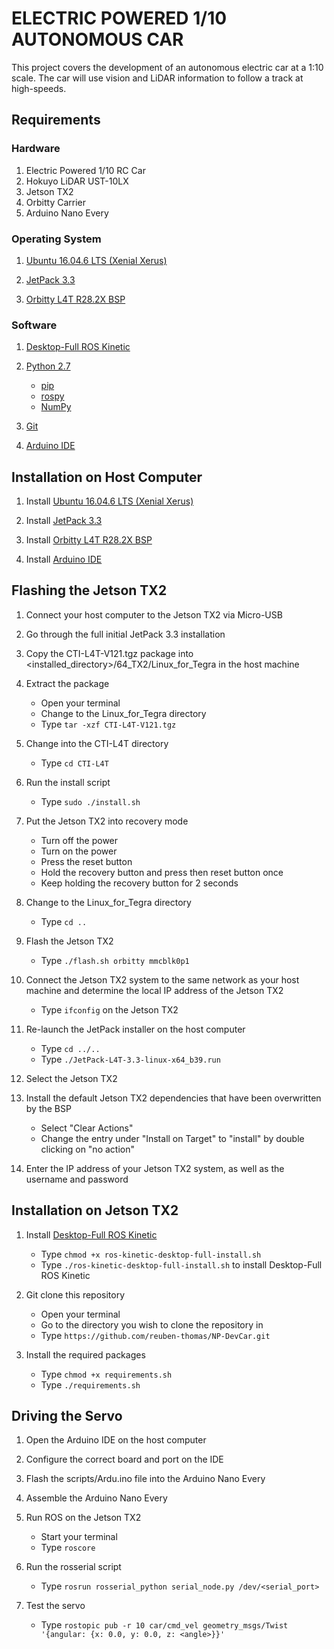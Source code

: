 # ELECTRIC POWERED 1/10 AUTONOMOUS CAR
This project covers the development of an autonomous electric car at a 1:10 scale. The car will use vision and LiDAR information to follow a track at high-speeds.

## Requirements
### Hardware
1. Electric Powered 1/10 RC Car
2. Hokuyo LiDAR UST-10LX
3. Jetson TX2
4. Orbitty Carrier
5. Arduino Nano Every

### Operating System
1. [Ubuntu 16.04.6 LTS (Xenial Xerus)](http://releases.ubuntu.com/16.04/)

2. [JetPack 3.3](https://developer.nvidia.com/embedded/jetpack-3_3)

3. [Orbitty L4T R28.2X BSP](https://connecttech.com/ftp/Drivers/CTI-L4T-V121.tgz)

### Software
1. [Desktop-Full ROS Kinetic](http://wiki.ros.org/kinetic/Installation/Ubuntu)

2. [Python 2.7](https://www.python.org/download/releases/2.7/)
   - [pip](https://pypi.org/project/pip/)
   - [rospy](http://wiki.ros.org/rospy)
   - [NumPy](https://pypi.org/project/numpy/)
   
3. [Git](https://git-scm.com/download/linux)

4. [Arduino IDE](https://www.arduino.cc/download_handler.php)

## Installation on Host Computer
1. Install [Ubuntu 16.04.6 LTS (Xenial Xerus)](http://releases.ubuntu.com/16.04/)

2. Install [JetPack 3.3](https://developer.nvidia.com/embedded/jetpack-3_3)

3. Install [Orbitty L4T R28.2X BSP](https://connecttech.com/ftp/Drivers/CTI-L4T-V121.tgz)

4. Install [Arduino IDE](https://www.arduino.cc/download_handler.php)

## Flashing the Jetson TX2
1. Connect your host computer to the Jetson TX2 via Micro-USB

2. Go through the full initial JetPack 3.3 installation

3. Copy the CTI-L4T-V121.tgz package into <installed_directory>/64_TX2/Linux_for_Tegra in the host machine

4. Extract the package
   - Open your terminal
   - Change to the Linux_for_Tegra directory
   - Type `tar -xzf CTI-L4T-V121.tgz`
   
5. Change into the CTI-L4T directory
   - Type `cd CTI-L4T`
   
6. Run the install script
   - Type `sudo ./install.sh`
   
7. Put the Jetson TX2 into recovery mode
   - Turn off the power
   - Turn on the power
   - Press the reset button
   - Hold the recovery button and press then reset button once
   - Keep holding the recovery button for 2 seconds

8. Change to the Linux_for_Tegra directory
   - Type `cd ..`

9. Flash the Jetson TX2
   - Type `./flash.sh orbitty mmcblk0p1`
   
10. Connect the Jetson TX2 system to the same network as your host machine and determine the local IP address of the Jetson TX2
    - Type `ifconfig` on the Jetson TX2
   
11. Re-launch the JetPack installer on the host computer
    - Type `cd ../..`
    - Type `./JetPack-L4T-3.3-linux-x64_b39.run`
   
12. Select the Jetson TX2

13. Install the default Jetson TX2 dependencies that have been overwritten by the BSP
    - Select "Clear Actions"
    - Change the entry under "Install on Target" to "install" by double clicking on "no action"
   
14. Enter the IP address of your Jetson TX2 system, as well as the username and password

## Installation on Jetson TX2
1. Install [Desktop-Full ROS Kinetic](http://wiki.ros.org/kinetic/Installation/Ubuntu)
   - Type `chmod +x ros-kinetic-desktop-full-install.sh`
   - Type `./ros-kinetic-desktop-full-install.sh` to install Desktop-Full ROS Kinetic
   
2. Git clone this repository
   - Open your terminal
   - Go to the directory you wish to clone the repository in
   - Type `https://github.com/reuben-thomas/NP-DevCar.git`
   
3. Install the required packages
   - Type `chmod +x requirements.sh`
   - Type `./requirements.sh` 

## Driving the Servo
1. Open the Arduino IDE on the host computer

2. Configure the correct board and port on the IDE

3. Flash the scripts/Ardu.ino file into the Arduino Nano Every

4. Assemble the Arduino Nano Every

5. Run ROS on the Jetson TX2
   - Start your terminal
   - Type `roscore`

6. Run the rosserial script
   - Type `rosrun rosserial_python serial_node.py /dev/<serial_port>`
   
7. Test the servo
   - Type `rostopic pub -r 10 car/cmd_vel geometry_msgs/Twist '{angular: {x: 0.0, y: 0.0, z: <angle>}}'`
